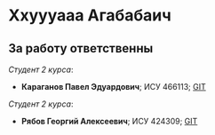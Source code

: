 # **Ххуууааа Агабабаич**

## **За работу ответственны**

*Студент 2 курса*: 

- **Караганов Павел Эдуардович**; ИСУ 466113; [GIT](https://github.com/Antichnoste) 

*Студент 2 курса*:

- **Рябов Георгий Алексеевич**; ИСУ 424309; [GIT](https://github.com/spidyboom)
